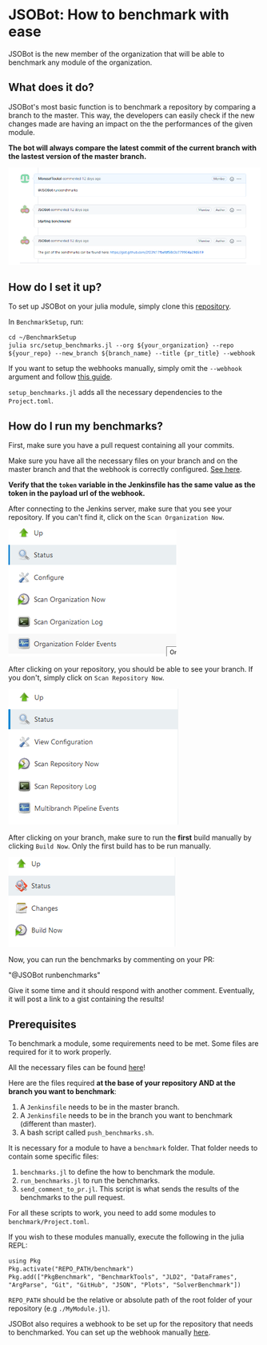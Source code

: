 # JSOBot: How to benchmark with ease

JSOBot is the new member of the organization that will be able to benchmark any module of the organization.


## What does it do?

JSOBot's most basic function is to benchmark a repository by comparing a branch to the master. This way, the developers can easily check if the new changes made are having an impact on the the performances of the given module.

**The bot will always compare the latest commit of the current branch with the lastest version of the master branch.**

<p align="center">
	<img src="images/image1.png"/>

## How do I set it up?

To set up JSOBot on your julia module, simply clone this [repository](https://github.com/ProofOfConceptForJuliSmoothOptimizers/BenchmarkSetup).

In `BenchmarkSetup`, run: 

```
cd ~/BenchmarkSetup
julia src/setup_benchmarks.jl --org ${your_organization} --repo ${your_repo} --new_branch ${branch_name} --title {pr_title} --webhook
```


If you want to setup the webhooks manually, simply omit the `--webhook` argument and follow [this guide](webhook_setup.md).

`setup_benchmarks.jl` adds all the necessary dependencies to the `Project.toml`.

## How do I run my benchmarks?

First, make sure you have a pull request containing all your commits. 

Make sure you have all the necessary files on your branch and on the master branch and that the webhook is correctly configured. [See here](webhook_setup.md).  

**Verify that the `token` variable in the Jenkinsfile has the same value as the token in the payload url of the webhook.**

After connecting to the Jenkins server, make sure that you see your repository. If you can't find it, click on the `Scan Organization Now`.

<p>
    <img src="images/image2.png">
</p>

After clicking on your repository, you should be able to see your branch. If you don't, simply click on `Scan Repository Now`.

<p>
    <img src="images/image3.png">
</p>

After clicking on your branch, make sure to run the **first** build manually by clicking `Build Now`. Only the first build has to be run manually.

<p>
    <img src="images/image4.png">
</p>

Now, you can run the benchmarks by commenting on your PR:

"@JSOBot runbenchmarks"

Give it some time and it should respond with another comment. Eventually, it will post a link to a gist containing the results! 

## Prerequisites

To benchmark a module, some requirements need to be met. Some files are required for it to work properly.

All the necessary files can be found [here](https://github.com/ProofOfConceptForJuliSmoothOptimizers/BenchmarkSetup)!
 
Here are the files required **at the base of your repository AND at the branch you want to benchmark**:

1. A `Jenkinsfile` needs to be in the master branch.
2. A `Jenkinsfile` needs to be in the branch you want to benchmark (different than master).
3. A bash script called `push_benchmarks.sh`.

It is necessary for a module to have a `benchmark` folder. That folder needs to contain some specific files: 

1. `benchmarks.jl` to define the how to benchmark the module.
2. `run_benchmarks.jl` to run the benchmarks.
3. `send_comment_to_pr.jl`. This script is what sends the results of the benchmarks to the pull request.

For all these scripts to work, you need to add some modules to `benchmark/Project.toml`.

If you wish to these modules manually, execute the following in the julia REPL:

```
using Pkg
Pkg.activate("REPO_PATH/benchmark")
Pkg.add(["PkgBenchmark", "BenchmarkTools", "JLD2", "DataFrames", "ArgParse", "Git", "GitHub", "JSON", "Plots", "SolverBenchmark"])
```
`REPO_PATH` should be the relative or absolute path of the root folder of your repository (e.g `./MyModule.jl`).

JSOBot also requires a webhook to be set up for the repository that needs to benchmarked. You can set up the webhook manually [here](webhook_setup.md).





